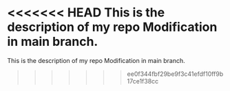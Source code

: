 <<<<<<< HEAD
This is the description of my repo
Modification in main branch.
=======
This is the description of my repo
Modification in main branch.
>>>>>>> ee0f344fbf29be9f3c41efdf10ff9b17ce1f38cc

